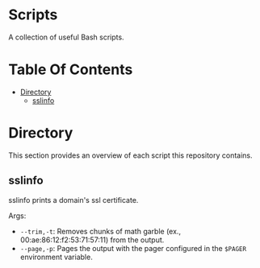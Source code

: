 # Scripts
A collection of useful Bash scripts. 

# Table Of Contents
- [Directory](#directory)
	- [sslinfo](#sslinfo)

# Directory
This section provides an overview of each script this repository contains.

## sslinfo
sslinfo prints a domain's ssl certificate. 

Args:

- `--trim,-t`: Removes chunks of math garble (ex., 00:ae:86:12:f2:53:71:57:11) 
               from the output.
- `--page,-p`: Pages the output with the pager configured in the `$PAGER` 
               environment variable.
